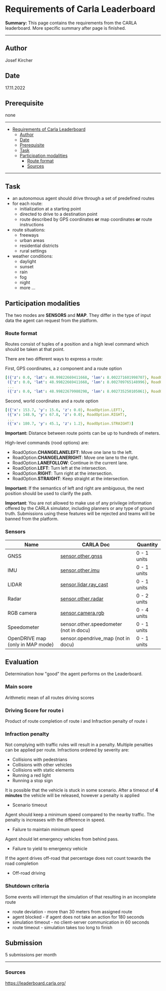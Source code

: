 # Requirements of Carla Leaderboard

**Summary:** This page contains the requirements from the CARLA leaderboard. More specific summary after page is finished.

---

## Author

Josef Kircher

## Date

17.11.2022

## Prerequisite

none

---

<!-- TOC -->
* [Requirements of Carla Leaderboard](#requirements-of-carla-leaderboard)
  * [Author](#author)
  * [Date](#date)
  * [Prerequisite](#prerequisite)
  * [Task](#task)
  * [Participation modalities](#participation-modalities)
    * [Route format](#route-format)
    * [Sources](#sources)
<!-- TOC -->

--- 

## Task

* an autonomous agent should drive through a set of predefined routes
* for each route:
  * initialization at a starting point
  * directed to drive to a destination point
  * route described by GPS coordinates **or** map coordinates **or** route instructions
* route situations:
  * freeways
  * urban areas
  * residential districts
  * rural settings
* weather conditions:
  * daylight
  * sunset
  * rain
  * fog
  * night
  * more ...

## Participation modalities

The two modes are **SENSORS** and **MAP**. They differ in the type of input data the agent can request from the platform.

### Route format

Routes consist of tuples of a position and a high level command which should be taken at that point.

There are two different ways to express a route:

First, GPS coordinates, a z component and a route option
```yaml
[({'z': 0.0, 'lat': 48.99822669411668, 'lon': 8.002271601998707}, RoadOption.LEFT),
 ({'z': 0.0, 'lat': 48.99822669411668, 'lon': 8.002709765148996}, RoadOption.RIGHT),
 ...
 ({'z': 0.0, 'lat': 48.99822679980298, 'lon': 8.002735250105061}, RoadOption.STRAIGHT)]

```

Second, world coordinates and a route option

```yaml
[({'x': 153.7, 'y': 15.6, 'z': 0.0}, RoadOption.LEFT),
 ({'x': 148.9, 'y': 67.8, 'z': 0.0}, RoadOption.RIGHT),
 ...
 ({'x': 180.7, 'y': 45.1, 'z': 1.2}, RoadOption.STRAIGHT)]

```

**Important:** Distance between route points can be up to hundreds of meters.

High-level commands (rood options) are:
* RoadOption.**CHANGELANELEFT**: Move one lane to the left.
* RoadOption.**CHANGELANERIGHT**: Move one lane to the right.
* RoadOption.**LANEFOLLOW**: Continue in the current lane.
* RoadOption.**LEFT**: Turn left at the intersection.
* RoadOption.**RIGHT**: Turn right at the intersection.
* RoadOption.**STRAIGHT**: Keep straight at the intersection.

**Important:** If the semantics of left and right are ambiguous, the next position should be used to clarify the path.

**Important**: You are not allowed to make use of any privilege information offered by the CARLA simulator, including planners or any type of ground truth. Submissions using these features will be rejected and teams will be banned from the platform.

### Sensors

| Name | CARLA Doc | Quantity |
| --- | --- | --- |
| GNSS| [sensor.other.gnss](https://carla.readthedocs.io/en/latest/ref_sensors/#gnss-sensor) | 0 - 1 units|
| IMU | [sensor.other.imu](https://carla.readthedocs.io/en/latest/ref_sensors/#imu-sensor) | 0 - 1 units|
| LIDAR | [sensor.lidar.ray_cast](https://carla.readthedocs.io/en/latest/ref_sensors/#lidar-sensor) | 0 - 1 units|
| Radar | [sensor.other.radar](https://carla.readthedocs.io/en/latest/ref_sensors/#radar-sensor) | 0 - 2 units |
| RGB camera | [sensor.camera.rgb](https://carla.readthedocs.io/en/latest/ref_sensors/#rgb-camera) | 0 - 4 units|
|Speedometer| sensor.other.speedometer (not in docu) | 0 - 1 units|
| OpenDRIVE map (only in MAP mode)| sensor.opendrive_map (not in docu) | 0 - 1 units|

## Evaluation

Determination how "good" the agent performs on the Leaderboard.

### Main score

Arithmetic mean of all routes driving scores

### Driving Score for route i

Product of route completion of route i and Infraction penalty of route i

### Infraction penalty

Not complying with traffic rules will result in a penalty. Multiple penalties can be applied per route. Infractions ordered by severity are:
* Collisions with pedestrians
* Collisions with other vehicles
* Collisions with static elements
* Running a red light
* Running a stop sign

It is possible that the vehicle is stuck in some scenario. After a timeout of **4 minutes** the vehicle will be released, however a penalty is applied
* Scenario timeout

Agent should keep a minimum speed compared to the nearby traffic. The penalty is increases with the difference in speed.
* Failure to maintain minimum speed

Agent should let emergency vehicles from behind pass.
* Failure to yield to emergency vehicle

If the agent drives off-road that percentage does not count towards the road completion
* Off-road driving

### Shutdown criteria

Some events will interrupt the simulation of that resulting in an incomplete route

* route deviation - more than 30 meters from assigned route
* agent blocked - if agent does not take an action for 180 seconds
* simulation timeout - no client-server communication in 60 seconds
* route timeout - simulation takes too long to finish

## Submission

5 submissions per month

---

### Sources

https://leaderboard.carla.org/
